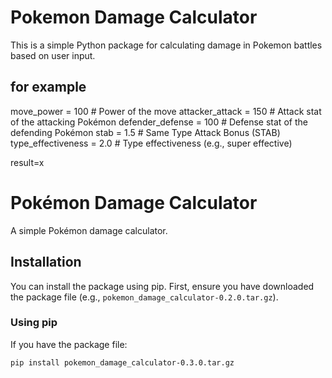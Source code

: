 # Pokemon Damage Calculator

This is a simple Python package for calculating damage in Pokemon battles based on user input.

## for example
move_power = 100  # Power of the move
attacker_attack = 150  # Attack stat of the attacking Pokémon
defender_defense = 100  # Defense stat of the defending Pokémon
stab = 1.5  # Same Type Attack Bonus (STAB)
type_effectiveness = 2.0  # Type effectiveness (e.g., super effective)

result=x

# Pokémon Damage Calculator

A simple Pokémon damage calculator.

## Installation

You can install the package using pip. First, ensure you have downloaded the package file (e.g., `pokemon_damage_calculator-0.2.0.tar.gz`).

### Using pip

If you have the package file:

```bash
pip install pokemon_damage_calculator-0.3.0.tar.gz


